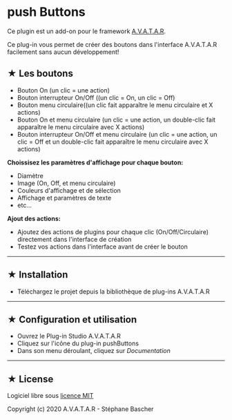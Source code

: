 # push Buttons

Ce plugin est un add-on pour le framework [A.V.A.T.A.R](https://spikharpax.github.io/A.V.A.T.A.R/).

Ce plug-in vous permet de créer des boutons dans l'interface A.V.A.T.A.R facilement sans aucun développement!

## ★ Les boutons
- Bouton On (un clic = une action)
- Bouton interrupteur On/Off ((un clic = On, un clic = Off)
- Bouton menu circulaire((un clic fait apparaître le menu circulaire et X actions)
- Bouton On et menu circulaire (un clic = une action, un double-clic fait apparaître le menu circulaire avec X actions)
- Bouton interrupteur On/Off et menu circulaire (un clic = une action, un clic = Off et un double-clic fait apparaître le menu circulaire avec X actions)

**Choissisez les paramètres d'affichage pour chaque bouton:**
- Diamètre
- Image (On, Off, et menu circulaire)
- Couleurs d'affichage et de sélection
- Affichage et paramètres de texte
- etc...

**Ajout des actions:**
- Ajoutez des actions de plugins pour chaque clic (On/Off/Circulaire) directement dans l'interface de création
- Testez vos actions dans l'interface avant de créer le bouton

***
## ★ Installation
* Téléchargez le projet depuis la bibliothèque de plug-ins A.V.A.T.A.R

***
## ★ Configuration et utilisation
* Ouvrez le Plug-in Studio A.V.A.T.A.R
* Cliquez sur l'icône du plug-in pushButtons
* Dans son menu déroulant, cliquez sur _Documentation_

***
## ★ License
Logiciel libre sous [licence MIT](https://github.com/Spikharpax/A.V.A.T.A.R/blob/master/LICENSE)

Copyright (c) 2020 A.V.A.T.A.R - Stéphane Bascher
